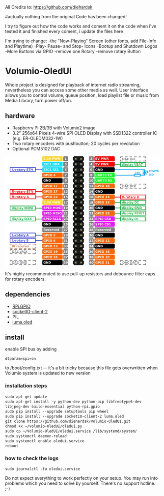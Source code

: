 All Credits to: https://github.com/diehardsk

#actually nothing from the original Code has been changed!

I try to figure out how the code works and coment it on the code
when i've tested it and finished every coment, i update the files here

I'm trying to change: 
-the "Now-Playing" Screen (other fonts, add File-Info and Playtime)
-Play- Pause- and Stop- Icons
-Bootup and Shutdown Logos
-More Buttons via GPIO
-remove one Rotary
-remove rotary Button


# Volumio-OledUI
Whole project is designed for playback of internet radio streaming, nevertheless you can access some other media as well.
User interface allows you to control volume, queue position, load playlist file or music from Media Library, turn power off/on.

## hardware
* Raspberry Pi 2B/3B with Volumio2 image
* 3.2" 256x64 Pixels 4-wire SPI OLED Display with SSD1322 controller IC (e.g. ER-OLEDM032-1W)
* Two rotary encoders with pushbutton; 20 cycles per revolution
* Optional PCM5102 DAC

![Picture](img/connection.png?raw=true)

It's highly recommended to use pull-up resistors and debounce filter caps for rotary encoders.

## dependencies
* [RPi.GPIO](https://sourceforge.net/p/raspberry-gpio-python/wiki/Home/)
* [socketIO-client-2](https://pypi.python.org/pypi/socketIO-client-2)
* PIL
* [luma.oled](https://luma-oled.readthedocs.io/)

## install
enable SPI bus by adding
```
dtparam=spi=on
```
to /boot/config.txt -- it's a bit tricky because this file gets overwritten when Volumio system is updated to new version

### installation steps
```
sudo apt-get update
sudo apt-get install -y python-dev python-pip libfreetype6-dev libjpeg-dev build-essential python-rpi.gpio
sudo pip install --upgrade setuptools pip wheel
sudo pip install --upgrade socketIO-client-2 luma.oled
git clone https://github.com/diehardsk/Volumio-OledUI.git
chmod +x ~/Volumio-OledUI/oledui.py
sudo cp ~/Volumio-OledUI/oledui.service /lib/systemd/system/
sudo systemctl daemon-reload
sudo systemctl enable oledui.service
reboot
```

### how to check the logs
```
sudo journalctl -fu oledui.service
```

Do not expect everything to work perfectly on your setup. You may run into problems which you need to solve by yourself.
There's no support hotline. ;-)
